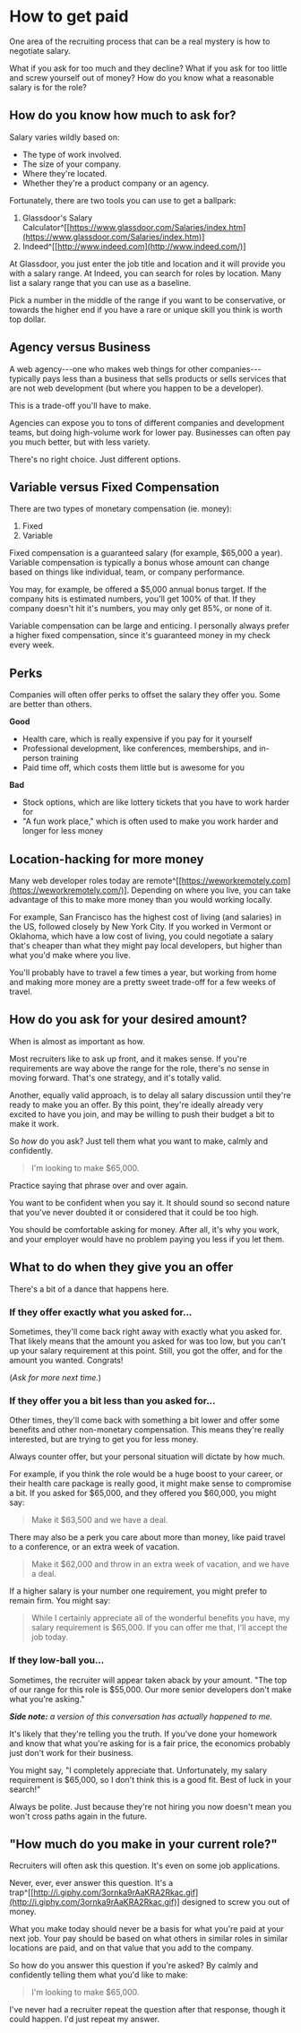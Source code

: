 
# How to get paid

One area of the recruiting process that can be a real mystery is how to negotiate salary.

What if you ask for too much and they decline? What if you ask for too little and screw yourself out of money? How do you know what a reasonable salary is for the role?

## How do you know how much to ask for?

Salary varies wildly based on:

- The type of work involved.
- The size of your company.
- Where they're located.
- Whether they're a product company or an agency.

Fortunately, there are two tools you can use to get a ballpark:

1. Glassdoor's Salary Calculator^[[https://www.glassdoor.com/Salaries/index.htm](https://www.glassdoor.com/Salaries/index.htm)]
2. Indeed^[[http://www.indeed.com](http://www.indeed.com/)]

At Glassdoor, you just enter the job title and location and it will provide you with a salary range. At Indeed, you can search for roles by location. Many list a salary range that you can use as a baseline.

Pick a number in the middle of the range if you want to be conservative, or towards the higher end if you have a rare or unique skill you think is worth top dollar.

## Agency versus Business

A web agency---one who makes web things for other companies---typically pays less than a business that sells products or sells services that are not web development (but where you happen to be a developer).

This is a trade-off you'll have to make.

Agencies can expose you to tons of different companies and development teams, but doing high-volume work for lower pay. Businesses can often pay you much better, but with less variety.

There's no right choice. Just different options.

## Variable versus Fixed Compensation

There are two types of monetary compensation (ie. money):

1. Fixed
2. Variable

Fixed compensation is a guaranteed salary (for example, $65,000 a year). Variable compensation is typically a bonus whose amount can change based on things like individual, team, or company performance.

You may, for example, be offered a $5,000 annual bonus target. If the company hits is estimated numbers, you'll get 100% of that. If they company doesn't hit it's numbers, you may only get 85%, or none of it.

Variable compensation can be large and enticing. I personally always prefer a higher fixed compensation, since it's guaranteed money in my check every week.

## Perks

Companies will often offer perks to offset the salary they offer you. Some are better than others.

**Good**

- Health care, which is really expensive if you pay for it yourself
- Professional development, like conferences, memberships, and in-person training
- Paid time off, which costs them little but is awesome for you

**Bad**

- Stock options, which are like lottery tickets that you have to work harder for
- "A fun work place," which is often used to make you work harder and longer for less money

## Location-hacking for more money

Many web developer roles today are remote^[[https://weworkremotely.com](https://weworkremotely.com/)]. Depending on where you live, you can take advantage of this to make more money than you would working locally.

For example, San Francisco has the highest cost of living (and salaries) in the US, followed closely by New York City. If you worked in Vermont or Oklahoma, which have a low cost of living, you could negotiate a salary that's cheaper than what they might pay local developers, but higher than what you'd make where you live.

You'll probably have to travel a few times a year, but working from home and making more money are a pretty sweet trade-off for a few weeks of travel.

## How do you ask for your desired amount?

When is almost as important as how.

Most recruiters like to ask up front, and it makes sense. If you're requirements are way above the range for the role, there's no sense in moving forward. That's one strategy, and it's totally valid.

Another, equally valid approach, is to delay all salary discussion until they're ready to make you an offer. By this point, they're ideally already very excited to have you join, and may be willing to push their budget a bit to make it work.

So *how* do you ask? Just tell them what you want to make, calmly and confidently.

> I'm looking to make $65,000.

Practice saying that phrase over and over again.

You want to be confident when you say it. It should sound so second nature that you've never doubted it or considered that it could be too high.

You should be comfortable asking for money. After all, it's why you work, and your employer would have no problem paying you less if you let them.

## What to do when they give you an offer

There's a bit of a dance that happens here.

### If they offer exactly what you asked for...

Sometimes, they'll come back right away with exactly what you asked for. That likely means that the amount you asked for was too low, but you can't up your salary requirement at this point. Still, you got the offer, and for the amount you wanted. Congrats!

(*Ask for more next time.*)

### If they offer you a bit less than you asked for...

Other times, they'll come back with something a bit lower and offer some benefits and other non-monetary compensation. This means they're really interested, but are trying to get you for less money.

Always counter offer, but your personal situation will dictate by how much.

For example, if you think the role would be a huge boost to your career, or their health care package is really good, it might make sense to compromise a bit. If you asked for $65,000, and they offered you $60,000, you might say:

> Make it $63,500 and we have a deal.

There may also be a perk you care about more than money, like paid travel to a conference, or an extra week of vacation.

> Make it $62,000 and throw in an extra week of vacation, and we have a deal.

If a higher salary is your number one requirement, you might prefer to remain firm. You might say:

> While I certainly appreciate all of the wonderful benefits you have, my salary requirement is $65,000. If you can offer me that, I'll accept the job today.

### If they low-ball you...

Sometimes, the recruiter will appear taken aback by your amount. "The top of our range for this role is $55,000. Our more senior developers don't make what you're asking."

***Side note:*** *a version of this conversation has actually happened to me.*

It's likely that they're telling you the truth. If you've done your homework and know that what you're asking for is a fair price, the economics probably just don't work for their business.

You might say, "I completely appreciate that. Unfortunately, my salary requirement is $65,000, so I don't think this is a good fit. Best of luck in your search!"

Always be polite. Just because they're not hiring you now doesn't mean you won't cross paths again in the future.

## "How much do you make in your current role?"

Recruiters will often ask this question. It's even on some job applications.

Never, ever, ever answer this question. It's a trap^[[http://i.giphy.com/3ornka9rAaKRA2Rkac.gif](http://i.giphy.com/3ornka9rAaKRA2Rkac.gif)] designed to screw you out of money.

What you make today should never be a basis for what you're paid at your next job. Your pay should be based on what others in similar roles in similar locations are paid, and on that value that you add to the company.

So how do you answer this question if you're asked? By calmly and confidently telling them what you'd like to make:

> I'm looking to make $65,000.

I've never had a recruiter repeat the question after that response, though it could happen. I'd just repeat my answer.